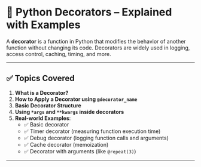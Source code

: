 # 🐍 Python Decorators – Explained with Examples

A **decorator** is a function in Python that modifies the behavior of another function without changing its code. Decorators are widely used in logging, access control, caching, timing, and more.

---

## ✅ Topics Covered

1. **What is a Decorator?**
2. **How to Apply a Decorator using `@decorator_name`**
3. **Basic Decorator Structure**
4. **Using `*args` and `**kwargs` inside decorators**
5. **Real-world Examples**:
   - ✅ Basic decorator
   - ✅ Timer decorator (measuring function execution time)
   - ✅ Debug decorator (logging function calls and arguments)
   - ✅ Cache decorator (memoization)
   - ✅ Decorator with arguments (like `@repeat(3)`)

---
